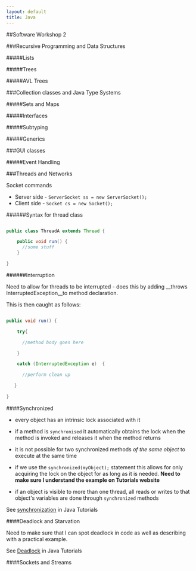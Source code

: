 ```yaml
---
layout: default
title: Java
---
```


##Software Workshop 2

###Recursive Programming and Data Structures



#####Lists

#####Trees

#####AVL Trees



###Collection classes and Java Type Systems

#####Sets and Maps

#####Interfaces

#####Subtyping

#####Generics



###GUI classes

#####Event Handling



###Threads and Networks


Socket commands


 * Server side - `ServerSocket ss = new ServerSocket();`
 * Client side - `Socket cs = new Socket();`

######Syntax for thread class



```java

public class ThreadA extends Thread {

    public void run() {
      //some stuff
    }

}

```

######Interruption

Need to allow for threads to be interrupted - does this by adding __throws InterruptedException__to method declaration.
  


This is then caught as follows:



```java

public void run() {

    try{

      //method body goes here

    }

    catch (InterruptedException e)  {

      //perform clean up

   }
 
}

```


####Synchronized

* every object has an intrinsic lock associated with it

* if a method is `synchronised` it automatically obtains the lock when the method is invoked and releases it when the method returns

* it is not possible for two synchronized methods _of the same object_ to execute at the same time

* if we use the `synchronized(myObject);` statement this allows for only acquiring the lock on the object for as long as it is needed.  __Need to make sure I understand the example on Tutorials website__

*  if an object is visible to more than one thread, all reads or writes to that object's variables are done through `synchronized` methods

 

See [synchronization](http://docs.oracle.com/javase/tutorial/essential/concurrency/syncmeth.html) in Java Tutorials



####Deadlock and Starvation



Need to make sure that I can spot deadlock in code as well as describing with a practical example.



See [Deadlock](http://docs.oracle.com/javase/tutorial/essential/concurrency/deadlock.html) in Java Tutorials





####Sockets and Streams
